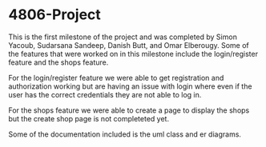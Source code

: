 # 4806-Project
This is the first milestone of the project and was completed by Simon Yacoub, Sudarsana Sandeep, Danish Butt, and Omar Elberougy. Some of the features that were worked on in this milestone include the login/register feature and the shops feature.

For the login/register feature we were able to get registration and authorization working but are having an issue with login where even if the user has the correct credentials they are not able to log in.

For the shops feature we were able to create a page to display the shops but the create shop page is not completeted yet.

Some of the documentation included is the uml class and er diagrams. 
